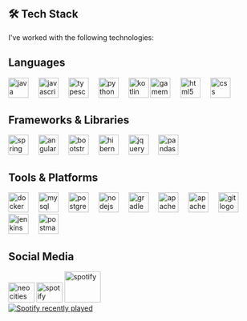 <h2>🛠️ Tech Stack</h2>
I've worked with the following technologies:
<h2>Languages</h2>


<div align=left>
  <img src="https://cdn.jsdelivr.net/gh/devicons/devicon/icons/java/java-original.svg" height="40" alt="java logo">
  <img width="12">
  <img src="https://cdn.jsdelivr.net/gh/devicons/devicon/icons/javascript/javascript-original.svg" height="40" alt="javascript logo">
  <img width="12">
  <img src="https://cdn.jsdelivr.net/gh/devicons/devicon/icons/typescript/typescript-original.svg" height="40" alt="typescript logo">
  <img width="12">
  <img src="https://cdn.jsdelivr.net/gh/devicons/devicon/icons/python/python-original.svg" height="40" alt="python logo">
  <img width="12">
  <img src="https://cdn.simpleicons.org/kotlin/7F52FF" height="40" alt="kotlin logo">
  <img src="https://skillicons.dev/icons?i=gamemakerstudio" height="40" alt="gamemakerstudio logo">
  <img width="12">
  <img src="https://cdn.simpleicons.org/html5/E34F26" height="40" alt="html5 logo">
  <img width="12">
  <img src="https://cdn.jsdelivr.net/gh/devicons/devicon/icons/css3/css3-original.svg" height="40" alt="css logo">
</div>

<h2>Frameworks & Libraries</h2>

<div align=left>
  <img src="https://cdn.jsdelivr.net/gh/devicons/devicon/icons/spring/spring-original.svg" height="40" alt="spring logo">
  <img width="12">
  <img src="https://cdn.jsdelivr.net/gh/devicons/devicon/icons/angularjs/angularjs-original.svg" height="40" alt="angularjs logo">
  <img width="12">
  <img src="https://cdn.simpleicons.org/bootstrap/7952B3" height="40" alt="bootstrap logo">
  <img width="12">
  <img src="https://cdn.simpleicons.org/hibernate/59666C" height="40" alt="hibernate logo">
  <img width="12">
  <img src="https://cdn.simpleicons.org/jquery/0769AD" height="40" alt="jquery logo">
  <img width="12">
  <img src="https://cdn.simpleicons.org/pandas/150458" height="40" alt="pandas logo">
</div>


<h2>Tools & Platforms</h2>


<div align=left>
  <img src="https://cdn.jsdelivr.net/gh/devicons/devicon/icons/docker/docker-original.svg" height="40" alt="docker logo">
  <img width="12">
  <img src="https://cdn.jsdelivr.net/gh/devicons/devicon/icons/mysql/mysql-original.svg" height="40" alt="mysql logo">
  <img width="12">
  <img src="https://cdn.jsdelivr.net/gh/devicons/devicon/icons/postgresql/postgresql-original.svg" height="40" alt="postgresql logo">
  <img width="12">
  <img src="https://cdn.jsdelivr.net/gh/devicons/devicon/icons/nodejs/nodejs-original.svg" height="40" alt="nodejs logo">
  <img width="12">
  <img src="https://cdn.jsdelivr.net/gh/devicons/devicon/icons/gradle/gradle-original.svg" height="40" alt="gradle logo">
  <img width="12">
  <img src="https://cdn.jsdelivr.net/gh/devicons/devicon/icons/apache/apache-original.svg" height="40" alt="apache logo">
  <img width="12">
  <img src="https://cdn.jsdelivr.net/gh/devicons/devicon/icons/apachekafka/apachekafka-original.svg" height="40" alt="apachekafka logo">
  <img width="12">
  <img src="https://cdn.simpleicons.org/git/F05032" height="40" alt="git logo">
  <img width="12">
  <img src="https://cdn.simpleicons.org/jenkins/D24939" height="40" alt="jenkins logo">
  <img width="12">
  <img src="https://cdn.simpleicons.org/postman/FF6C37" height="40" alt="postman logo">
</div>

<h2>Social Media</h2>
<div align=left>
  <img src="https://cdn.jsdelivr.net/gh/homarr-labs/dashboard-icons/svg/neocities.svg" width="52" height="40" alt="neocities">
  <img src="https://www.vectorlogo.zone/logos/spotify/spotify-tile.svg" width="52" height="40" alt="spotify">
  <img src="https://upload.wikimedia.org/wikipedia/commons/d/d4/Lastfm_logo.svg" width="72" height="62" alt="spotify" padding-bottom=10px>
</div>


<div align=left">
    <div align="left" >
      <a href="https://open.spotify.com/user/eqtuyjxzhzvd72w22uuvwkaun">
        <img src="https://spotify-recently-played-readme.vercel.app/api?user=eqtuyjxzhzvd72w22uuvwkaun&count=5&unique=true" alt="Spotify recently played"  />
      </a>
    </div>
</div>
